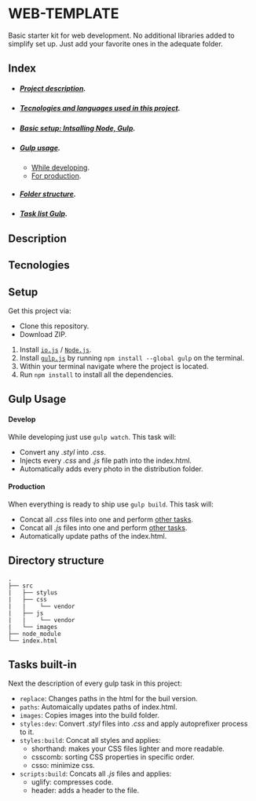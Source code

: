 # WEB-TEMPLATE

Basic starter kit for web development.
No additional libraries added to simplify set up. Just add your favorite ones in the adequate folder.

## Index

* ##### [Project description](#description).
* ##### [Tecnologies and languages used in this project](#tecnologies).
* ##### [Basic setup: Intsalling Node, Gulp](#setup).
* ##### [Gulp usage](#gulp-usage).
	* [While developing](#develop).
	* [For production](#production).
* ##### [Folder structure](#directory-structure).
* ##### [Task list Gulp](#tasks-built-in).

## Description


## Tecnologies


## Setup

Get this project via:

* Clone this repository.
* Download ZIP.

1. Install [`io.js`](https://iojs.org/en/index.html) / [`Node.js`](https://nodejs.org/download/).
2. Install [`gulp.js`](http://gulpjs.com/) by running `npm install --global gulp` on the terminal.
3. Within your terminal navigate where the project is located.
3. Run `npm install` to install all the dependencies.

## Gulp Usage

#### Develop
While developing just use `gulp watch`. This task will:

* Convert any _.styl_ into _.css_.
* Injects every _.css_ and _.js_ file path into the index.html.
* Automatically adds every photo in the distribution folder.

#### Production
When everything is ready to ship use `gulp build`. This task will:

* Concat all _.css_ files into one and perform [other tasks](#styles-b).
* Concat all _.js_ files into one and perform [other tasks](#scripts-b).
* Automatically update paths of the index.html.

## Directory structure

```
.
├── src
|   ├── stylus
|   ├── css
|   |    └── vendor
|   ├── js
|   |    └── vendor
|   └── images
├── node_module
└── index.html
```

## Tasks built-in
Next the description of every gulp task in this project:
* `replace`: Changes paths in the html for the buil version.
* `paths`: Automaically updates paths of index.html.
* `images`: Copies images into the build folder.
* `styles:dev`: Convert _.styl_ files into _.css_ and apply autoprefixer process to it.
* <a name="styles-b">`styles:build`</a>: Concat all styles and applies:
	* shorthand: makes your CSS files lighter and more readable.
	* csscomb: sorting CSS properties in specific order.
	* csso: minimize css.
* <a name="scripts-b">`scripts:build`</a>: Concats all _.js_ files and applies:
	* uglify: compresses code.
	* header: adds a header to the file.
